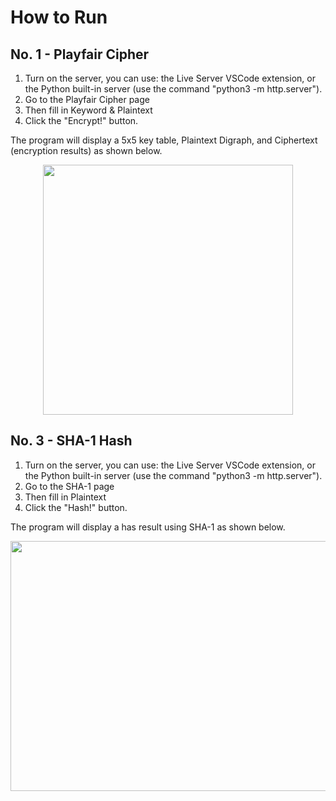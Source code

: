 # How to Run

## No. 1 - Playfair Cipher
1.  Turn on the server, you can use: the Live Server VSCode extension, or the Python built-in server (use the command "python3 -m http.server").
2.  Go to the Playfair Cipher page 
3.  Then fill in Keyword & Plaintext
4.  Click the "Encrypt!" button. 

The program will display a 5x5 key table, Plaintext Digraph, and Ciphertext (encryption results) as shown below.
<p align="center">
<img src="https://user-images.githubusercontent.com/67728406/208257445-0a4e3494-4514-4ae6-96d4-8a910a7128c9.png" width="400" height="400" />
</p>

## No. 3 - SHA-1 Hash
1.  Turn on the server, you can use: the Live Server VSCode extension, or the Python built-in server (use the command "python3 -m http.server").
2.  Go to the SHA-1 page 
3.  Then fill in Plaintext
4.  Click the "Hash!" button. 

The program will display a has result using SHA-1 as shown below.
<p align="center">
<img src="https://user-images.githubusercontent.com/63279983/208408418-4688002f-66a8-4815-8954-3bcbec5fa747.png" width="1500" height="400" />
</p>
